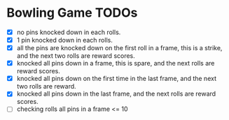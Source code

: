 # Bowling Game TODOs


- [x] no pins knocked down in each rolls.
- [x] 1 pin knocked down in each rolls. 
- [x] all the pins are knocked down on the first roll in a frame, this is a strike, and the next two rolls are reward scores.
- [x] knocked all pins down in a frame, this is spare, and the next rolls are reward scores.
- [x] knocked all pins down on the first time in the last frame, and the next two rolls are reward.
- [x] knocked all pins down in the last frame, and the next rolls are reward scores.
- [ ] checking rolls all pins in a frame <= 10   